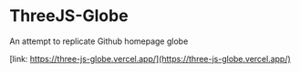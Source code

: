 # ThreeJS-Globe
An attempt to replicate Github homepage globe

[link: https://three-js-globe.vercel.app/](https://three-js-globe.vercel.app/)
